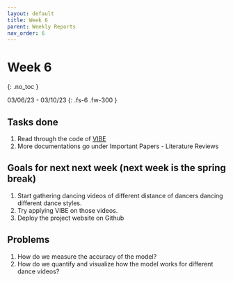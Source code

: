 ```yaml
---
layout: default
title: Week 6
parent: Weekly Reports
nav_order: 6
---
```


# Week 6
{: .no_toc }

03/06/23 - 03/10/23
{: .fs-6 .fw-300 }

## Tasks done
1. Read through the code of [VIBE](https://github.com/mkocabas/VIBE)
2. More documentations go under Important Papers - Literature Reviews

## Goals for next next week (next week is the spring break)
1. Start gathering dancing videos of different distance of dancers dancing different dance styles.
2. Try applying VIBE on those videos.
3. Deploy the project website on Github

## Problems
1. How do we measure the accuracy of the model?
2. How do we quantify and visualize how the model works for different dance videos?